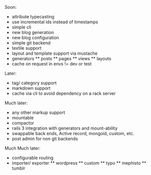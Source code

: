 Soon:

* attribute typecasting
* use incremental ids instead of timestamps
* simple cli
* new blog generation
* new blog configuration
* simple git backend
* textile support
* layout and template support via mustache
* generators
** posts
** pages
** views
** layouts
* cache on request in envs != dev or test

Later:

* tag/ category support
* markdown support
* cache via cli to avoid dependency on a rack server

Much later:

* any other markup support
* mountable
* compactor
* rails 3 integration with generators and mount-ability
* swappable back ends, Active record, mongoid, custom, etc.
* post admin for non git backends

Much Much later:

* configurable routing
* importer/ exporter
** wordpress
** custom
** typo
** mephisto
** tumblr
